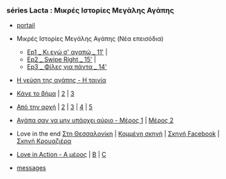 ### séries Lacta : Μικρές Ιστορίες Μεγάλης Αγάπης
* [portail](https://www.youtube.com/user/LactaFilms)

* Μικρές Ιστορίες Μεγάλης Αγάπης (Nέα επεισόδια)
    * [Ep1 _ Κι εγώ σ' αγαπώ _ 11'](https://www.youtube.com/watch?v=n0oxjmuCsBI) |
    * [Ep2 _ Swipe Right _ 15'](https://www.youtube.com/watch?v=DdM6N-QbSxo) | 
    * [Ep3 _ Φίλες για πάντα _ 14'](https://www.youtube.com/watch?v=GFA2dBbmEOM)

* [Η γεύση της αγάπης - Η ταινία](https://www.youtube.com/watch?v=k4L0he1WC0I)
* [Κάνε το βήμα](https://www.youtube.com/watch?v=1DVeYgV97po) | 
[2](https://www.youtube.com/watch?v=mqJL7CeMVM4&list=RDCMUCFQi0B8pIJsxFMBDoldEKMg&index=4) | 
[3](https://www.youtube.com/watch?v=eFCqa1XBJOc)

* [Από την αρχή](https://www.youtube.com/watch?v=6PGhGoNyEyw&list=RDCMUCFQi0B8pIJsxFMBDoldEKMg&index=3) | 
[2](https://www.youtube.com/watch?v=lqpgL4n8_nI&list=RDCMUCFQi0B8pIJsxFMBDoldEKMg&index=23) | 
[3](https://www.youtube.com/watch?v=tGnJik6rKsk&list=RDCMUCFQi0B8pIJsxFMBDoldEKMg&index=18) | 
[4](https://www.youtube.com/watch?v=kQft3KOufvI&list=RDCMUCFQi0B8pIJsxFMBDoldEKMg&index=17) |
[5](https://www.youtube.com/watch?v=FBTj74K-Ruw&list=RDCMUCFQi0B8pIJsxFMBDoldEKMg&index=20)

* [Αγάπα σαν να μην υπάρχει αύριο - Μέρος 1](https://www.youtube.com/watch?v=ZwA-KjHgqqQ) | 
[Μέρος 2](https://www.youtube.com/watch?v=iF964hjgNFk)

* Love in the end
[Στη Θεσσαλονίκη](https://www.youtube.com/watch?v=93Lsm6m5kSg&list=PLr2EIY1gw8IH3MfyvSd4IRQm3y6bKfmHK) |
[Κομμένη σκηνή](https://www.youtube.com/watch?v=mVpzLDdqsqQ)
[](https://www.loveintheend.gr/videos) |
[Σκηνή Facebook](https://www.youtube.com/watch?v=Bl_vFBe6yhQ&list=PLr2EIY1gw8IH3MfyvSd4IRQm3y6bKfmHK&index=16) |
[Σκηνή Κρουαζιέρα](https://www.youtube.com/watch?v=e8Ad3Bfh0cM&list=PLr2EIY1gw8IH3MfyvSd4IRQm3y6bKfmHK&index=17)


* [Love in Action - Α μέρος](https://www.youtube.com/watch?v=bD1MmI8BzLE&list=RDCMUCFQi0B8pIJsxFMBDoldEKMg&index=30) | [B](https://www.youtube.com/watch?v=lDI95NnpVhE&list=RDCMUCFQi0B8pIJsxFMBDoldEKMg&index=43) | [C](https://www.youtube.com/watch?v=yjjg7gS5P_A&list=RDCMUCFQi0B8pIJsxFMBDoldEKMg&index=44)

* [messages](https://www.lacta.gr/demo_old)
